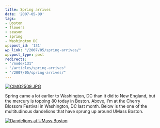 ```yaml
---
title: Spring arrives
date: '2007-05-09'
tags:
- Boston
- flowers
- season
- spring
- Washington DC
wp:post_id: '131'
wp_link: "/2007/05/spring-arrives/"
wp:post_type: post
redirects:
- "/node/131"
- "/articles/spring-arrives"
- "/2007/05/spring-arrives/"
---
```


[ ![CIMG2509.JPG](http://farm1.static.flickr.com/218/448506773_55049ea73c.jpg) ](http://www.flickr.com/photos/bensheldon/448506773/ "Photo Sharing")

Spring came a lot earlier to Washington, DC than it did to New England, but the mercury is topping 80 today in Boston. Above, I'm at the Cherry Blossom Festival in Washington, DC last month. Below is the one of the multitudinous dandelions that have sprung up around UMass Boston.

[ ![Dandelions at UMass Boston](http://farm1.static.flickr.com/194/489864761_ffcbfa0a22.jpg) ](http://www.flickr.com/photos/bensheldon/489864761/ "Photo Sharing")
